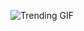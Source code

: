 ![Trending GIF](https://media4.giphy.com/media/M0LSVgFzV8x86iQonb/giphy.gif?cid=8bb21772m1gzg6cwczxi79p2lju7uk6bvtpbgndq0kffjmfo&ep=v1_gifs_search&rid=giphy.gif&ct=g)
